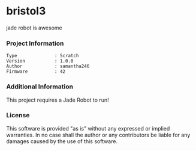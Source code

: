 bristol3
================

jade robot is awesome

### Project Information
```
Type              : Scratch
Version           : 1.0.0
Author            : samantha246
Firmware          : 42
```

### Additional Information
This project requires a Jade Robot to run!

### License
This software is provided "as is" without any expressed or implied warranties.  In no case shall the author or any contributors be liable for any damages caused by the use of this software.

